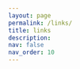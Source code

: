 ```yaml
---
layout: page
permalink: /links/
title: links
description:
nav: false
nav_order: 10
---
```


<!-- - [Aula 00](https://docs.google.com/presentation/d/1IbNuJraYUUhoXTmR5CegzA3hEnS51cnH/edit?usp=sharing)
- [Aula 01](https://docs.google.com/presentation/d/1GWLC9NPacEZMFOmodN8O0hMDIYS0lChkY5sJg92uAoA/edit?usp=sharing) -->
<!-- 
## Redes

- [Aula 00 - Redes](https://docs.google.com/presentation/d/1v6Me8942toxiMgiiDzYqXtrTqW39aeqO/edit?usp=sharing&ouid=109523613597121204784&rtpof=true&sd=true) -->